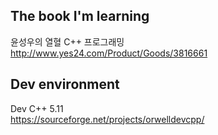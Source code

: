 ## The book I'm learning <br>
윤성우의 열혈 C++ 프로그래밍 <br>
http://www.yes24.com/Product/Goods/3816661 <br>

## Dev environment <br>
Dev C++ 5.11 <br>
https://sourceforge.net/projects/orwelldevcpp/<br>
